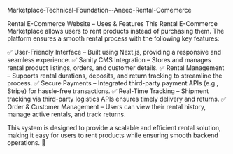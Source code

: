 Marketplace-Technical-Foundation--Aneeq-Rental-Comemerce 

Rental E-Commerce Website – Uses & Features
This Rental E-Commerce Marketplace allows users to rent products instead of purchasing them. The platform ensures a smooth rental process with the following key features:

✅ User-Friendly Interface – Built using Next.js, providing a responsive and seamless experience.
✅ Sanity CMS Integration – Stores and manages rental product listings, orders, and customer details.
✅ Rental Management – Supports rental durations, deposits, and return tracking to streamline the process.
✅ Secure Payments – Integrated third-party payment APIs (e.g., Stripe) for hassle-free transactions.
✅ Real-Time Tracking – Shipment tracking via third-party logistics APIs ensures timely delivery and returns.
✅ Order & Customer Management – Users can view their rental history, manage active rentals, and track returns.

This system is designed to provide a scalable and efficient rental solution, making it easy for users to rent products while ensuring smooth backend operations. 🚀